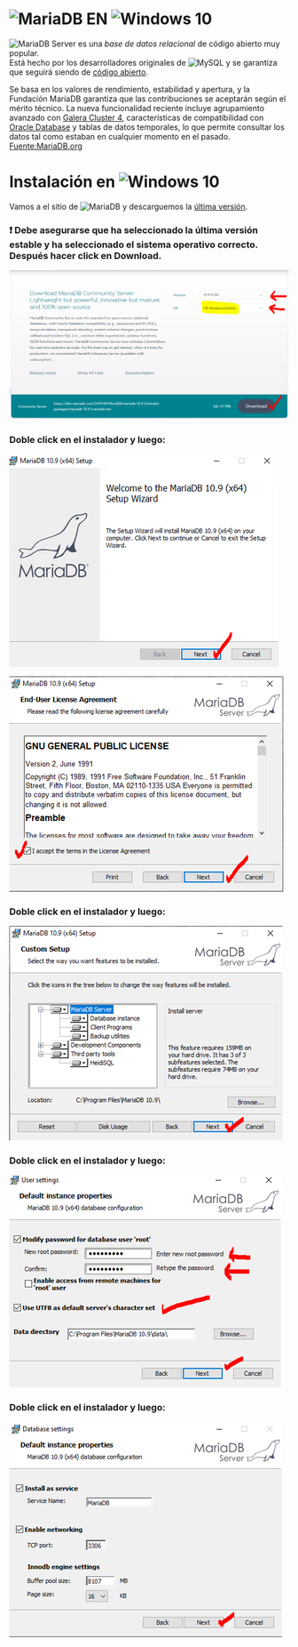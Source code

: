 # <img src="https://upload.wikimedia.org/wikipedia/commons/thumb/c/ca/MariaDB_colour_logo.svg/416px-MariaDB_colour_logo.svg.png" alt="MariaDB" width="20%"/> EN <img src="https://upload.wikimedia.org/wikipedia/commons/a/a3/Windows10Logo.png" alt="Windows 10" width="20%"/>


<img src="https://upload.wikimedia.org/wikipedia/commons/thumb/c/ca/MariaDB_colour_logo.svg/416px-MariaDB_colour_logo.svg.png" alt="MariaDB" width="10%"/> Server es una  _base de datos relacional_ de código abierto muy popular.   
Está hecho por los desarrolladores originales de <img src="https://labs.mysql.com/common/logos/mysql-logo.svg" alt="MySQL" width="6%"/> y se garantiza que seguirá siendo de [código abierto](https://es.wikipedia.org/wiki/C%C3%B3digo_abierto). 

Se basa en los valores de rendimiento, estabilidad y apertura, y la Fundación MariaDB garantiza que las 
contribuciones se aceptarán según el mérito técnico. 
La nueva funcionalidad reciente incluye agrupamiento avanzado con [Galera Cluster 4](https://galeracluster.com/), 
características de compatibilidad con [Oracle Database](https://www.oracle.com/database/) y tablas de datos temporales, 
lo que permite consultar los datos tal como estaban en cualquier momento en el pasado.  
[Fuente:MariaDB.org](https://mariadb.org/)

# Instalación en <img src="https://upload.wikimedia.org/wikipedia/commons/a/a3/Windows10Logo.png" alt="Windows 10" width="20%"/>
  
Vamos a el sitio de <img src="https://upload.wikimedia.org/wikipedia/commons/thumb/c/ca/MariaDB_colour_logo.svg/416px-MariaDB_colour_logo.svg.png" alt="MariaDB" width="10%"/> y descarguemos la [última versión](https://mariadb.com/downloads/).  

### ❗ Debe asegurarse que ha seleccionado la última versión estable y ha seleccionado el sistema operativo correcto. Después hacer click en Download.

![IMG1](https://github.com/dtravisany/ACI253/blob/main/assets/img/IMG1_MARIA_WIN.PNG)
  
### Doble click en el instalador y luego:

![IMG2](https://github.com/dtravisany/ACI253/blob/main/assets/img/IMG2_MARIA_WIN.PNG)
  
![IMG3](https://github.com/dtravisany/ACI253/blob/main/assets/img/IMG3_MARIA_WIN.PNG)

### Doble click en el instalador y luego:

![IMG4](https://github.com/dtravisany/ACI253/blob/main/assets/img/IMG4_MARIA_WIN.PNG)

### Doble click en el instalador y luego:

![IMG5](https://github.com/dtravisany/ACI253/blob/main/assets/img/IMG5_MARIA_WIN.PNG)

### Doble click en el instalador y luego:

![IMG6](https://github.com/dtravisany/ACI253/blob/main/assets/img/IMG6_MARIA_WIN.PNG)


